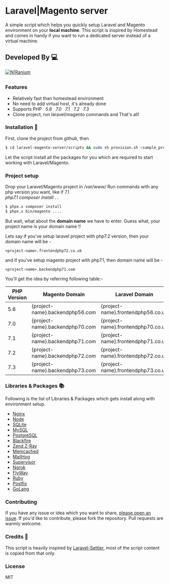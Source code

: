 # Laravel|Magento server
A simple script which helps you quickly setup Laravel and Magento environment on your **local machine**. 
This script is inspired by Homestead and comes in handy if you want to run a dedicated server instead of a virtual machine.

## Developed By :computer:
[![N|Ranium](https://d1vxlv5w7jsf3o.cloudfront.net/wp-content/uploads/2018/10/24121043/ranium-logo-black.png)](https://ranium.in/)

##
### Features

  - Relatively fast than homestead environment 
  - No need to add virtual host, it's already done
  - Supports PHP &nbsp; *5.6 &nbsp; 7.0 &nbsp; 7.1 &nbsp; 7.2 &nbsp; 7.3*
  - Clone project, run laravel/magento commands and That's all!


### Installation :rocket:

First, clone the project from github, then 

```sh
$ cd laravel-magento-server/scripts && sudo sh provision.sh <sample_project_name_to_test>
```
Let the script install all the packages for you which are required to start working with Laravel/Magento.

### Project setup

Drop your Laravel/Magento project in */var/www/<project>*
Run commands with any php version you want, like if 7.1  
*php7.1 composer install*
.
.
```sh 
$ phpx.x composer install
$ phpx.x bin/magento ....
```

But wait, what about the **domain name** we have to enter. 
Guess what, your project name is your domain name !!

Lets say if you've setup laravel project with php7.2 version, then your domain name will be - 
```
<project-name>.frontendphp72.co.uk
```
and if you've setup magento project with php7.1, then domain name will be - 
```
<project-name>.backendphp71.com
```
You'll get the idea by referring following table:-

| PHP Version | Magento Domain | Laravel Domain | 
| ------ | ------ | ----- |
| 5.6 | {project-name}.backendphp56.com | {project-name}.frontendphp56.co.uk
| 7.0 | {project-name}.backendphp70.com | {project-name}.frontendphp70.co.uk
| 7.1 | {project-name}.backendphp71.com | {project-name}.frontendphp71.co.uk
| 7.2 | {project-name}.backendphp72.com | {project-name}.frontendphp72.co.uk
| 7.3 | {project-name}.backendphp73.com | {project-name}.frontendphp73.co.uk



### Libraries & Packages :books:
Following is the list of Libraries & Packages which gets install along with environment setup.

* [Nginx]
* [Node]
* [SQLite]
* [MySQL]
* [PostgreSQL]
* [Blackfire]
* [Zend Z-Ray]
* [Memcached]
* [MailHog]
* [Supervisor]
* [Ngrok]
* [FlyWay]
* [Ruby]
* [Postfix]
* [GoLang]

### Contributing 

If you have any issue or idea which you want to share, [please open an issue].
If you'd like to contribute, please fork the repository. Pull requests are warmly welcome.

### Credits :stars:

This script is heavily inspired by [Laravel-Settler], most of the script content is copied from that only.
 
### License

MIT






   [Nginx]: <https://www.nginx.com/>
   [Node]: <https://nodejs.org/en/>
   [SQLite]: <https://www.sqlite.org/index.html>
   [MySQL]: <https://www.mysql.com/>
   [PostgreSQL]: <https://www.postgresql.org/>
   [Blackfire]: <https://blackfire.io/>
   [Zend Z-Ray]: <http://www.zend.com/en/products/server/z-ray>
   [Memcached]: <https://memcached.org/>
   [MailHog]: <https://github.com/mailhog/MailHog>
   [Supervisor]: <http://supervisord.org/>
   [Ngrok]: <https://ngrok.com/>
   [FlyWay]: <https://flywaydb.org/>
   [Ruby]: <https://www.ruby-lang.org/en/>
   [Postfix]: <http://www.postfix.org/>
   [GoLang]: <https://golang.org/>
   [please open an issue]: <https://github.com/ranium/laravel-magento-server/issues>
   [Laravel-Settler]: <https://github.com/laravel/settler>



